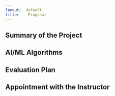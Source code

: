 ```yaml
---
layout:  default
title:    Proposal
---
```


## Summary of the Project






## AI/ML Algorithms 




## Evaluation Plan




## Appointment with the Instructor
